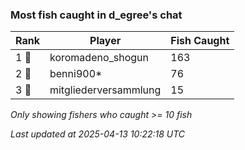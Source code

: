### Most fish caught in d_egree's chat
| Rank | Player | Fish Caught |
|------|--------|-----------|
| 1 🥇  | koromadeno_shogun  | 163 |
| 2 🥈  | benni900*  | 76 |
| 3 🥉  | mitgliederversammlung  | 15 |

_Only showing fishers who caught >= 10 fish_

_Last updated at 2025-04-13 10:22:18 UTC_